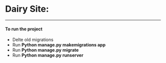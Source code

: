 <h1>Dairy Site:</h1>

---

<h4>To run the project</h4>
<ul>
  <li>Delte old migrations</li>
  <li>Run <strong>Python manage.py makemigrations app </strong></li>
  <li>Run <strong>Python manage.py migrate</strong></li>
  <li>Run <strong>Python manage.py runserver</strong></li>
</ul>
